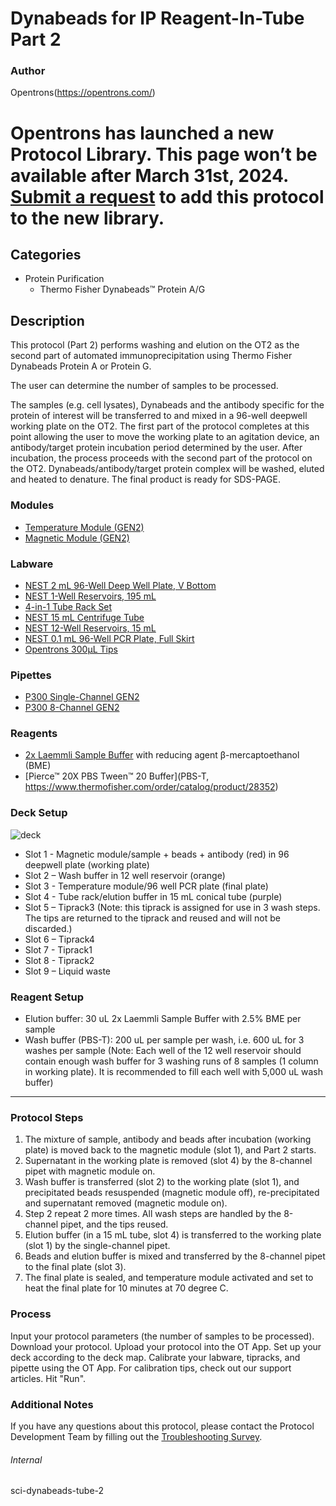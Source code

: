 # Dynabeads for IP Reagent-In-Tube Part 2

### Author
Opentrons(https://opentrons.com/)


# Opentrons has launched a new Protocol Library. This page won’t be available after March 31st, 2024. [Submit a request](https://docs.google.com/forms/d/e/1FAIpQLSdYYp9QCKow4nn0KlCVsMS3HX0eJ0N9O7-erajKvcpT0lWbSg/viewform) to add this protocol to the new library.

## Categories
* Protein Purification
	* Thermo Fisher Dynabeads™ Protein A/G

## Description
This protocol (Part 2) performs washing and elution on the OT2 as the second part of automated immunoprecipitation using Thermo Fisher Dynabeads Protein A or Protein G.

The user can determine the number of samples to be processed.

The samples (e.g. cell lysates), Dynabeads and the antibody specific for the protein of interest will be transferred to and mixed in a 96-well deepwell working plate on the OT2. The first part of the protocol completes at this point allowing the user to move the working plate to an agitation device, an antibody/target protein incubation period determined by the user. After incubation, the process proceeds with the second part of the protocol on the OT2. Dynabeads/antibody/target protein complex will be washed, eluted and heated to denature. The final product is ready for SDS-PAGE.  

### Modules
* [Temperature Module (GEN2)](https://shop.opentrons.com/collections/hardware-modules/products/tempdeck)
* [Magnetic Module (GEN2)](https://shop.opentrons.com/collections/hardware-modules/products/magdeck)

### Labware
* [NEST 2 mL 96-Well Deep Well Plate, V Bottom](https://shop.opentrons.com/nest-2-ml-96-well-deep-well-plate-v-bottom/)
* [NEST 1-Well Reservoirs, 195 mL](https://shop.opentrons.com/nest-1-well-reservoirs-195-ml/)
* [4-in-1 Tube Rack Set](https://shop.opentrons.com/4-in-1-tube-rack-set/)
* [NEST 15 mL Centrifuge Tube](https://shop.opentrons.com/nest-15-ml-centrifuge-tube/)
* [NEST 12-Well Reservoirs, 15 mL](https://shop.opentrons.com/nest-12-well-reservoirs-15-ml/)
* [NEST 0.1 mL 96-Well PCR Plate, Full Skirt](https://shop.opentrons.com/nest-0-1-ml-96-well-pcr-plate-full-skirt/)
* [Opentrons 300µL Tips](https://shop.opentrons.com/opentrons-300ul-tips-1000-refills/)

### Pipettes
* [P300 Single-Channel GEN2](https://opentrons.com/pipettes/)
* [P300 8-Channel GEN2](https://opentrons.com/pipettes/)

### Reagents
* [2x Laemmli Sample Buffer](https://www.bio-rad.com/en-us/sku/1610737-2x-laemmli-sample-buffer?ID=1610737) with reducing agent β-mercaptoethanol (BME)
* [Pierce™ 20X PBS Tween™ 20 Buffer](PBS-T, https://www.thermofisher.com/order/catalog/product/28352)

### Deck Setup
![deck](https://opentrons-protocol-library-website.s3.amazonaws.com/custom-README-images/sci-dynabeads-tube-1/deck2.png)
* Slot 1 - Magnetic module/sample + beads + antibody (red) in 96 deepwell plate (working plate)
* Slot 2 – Wash buffer in 12 well reservoir (orange)
* Slot 3 - Temperature module/96 well PCR plate (final plate)
* Slot 4 - Tube rack/elution buffer in 15 mL conical tube (purple)
* Slot 5 – Tiprack3 (Note: this tiprack is assigned for use in 3 wash steps. The tips are returned to the tiprack and reused and will not be discarded.)  
* Slot 6 – Tiprack4
* Slot 7 - Tiprack1
* Slot 8 - Tiprack2
* Slot 9 – Liquid waste

### Reagent Setup
* Elution buffer: 30 uL 2x Laemmli Sample Buffer with 2.5% BME per sample
* Wash buffer (PBS-T): 200 uL per sample per wash, i.e. 600 uL for 3 washes per sample (Note: Each well of the 12 well reservoir should contain enough wash buffer for 3 washing runs of 8 samples (1 column in working plate). It is recommended to fill each well with 5,000 uL wash buffer)

---

### Protocol Steps
1. The mixture of sample, antibody and beads after incubation (working plate) is moved back to the magnetic module (slot 1), and Part 2 starts.
2. Supernatant in the working plate is removed (slot 4) by the 8-channel pipet with magnetic module on.
2. Wash buffer is transferred (slot 2) to the working plate (slot 1), and precipitated beads resuspended (magnetic module off), re-precipitated and supernatant removed (magnetic module on).
3. Step 2 repeat 2 more times. All wash steps are handled by the 8-channel pipet, and the tips reused.
4. Elution buffer (in a 15 mL tube, slot 4) is transferred to the working plate (slot 1) by the single-channel pipet.
5. Beads and elution buffer is mixed and transferred by the 8-channel pipet to the final plate (slot 3).
6. The final plate is sealed, and temperature module activated and set to heat the final plate for 10 minutes at 70 degree C.

### Process
Input your protocol parameters (the number of samples to be processed).
Download your protocol.
Upload your protocol into the OT App.
Set up your deck according to the deck map.
Calibrate your labware, tipracks, and pipette using the OT App. For calibration tips, check out our support articles.
Hit "Run".

### Additional Notes
If you have any questions about this protocol, please contact the Protocol Development Team by filling out the [Troubleshooting Survey](https://protocol-troubleshooting.paperform.co/).

###### Internal
sci-dynabeads-tube-2
